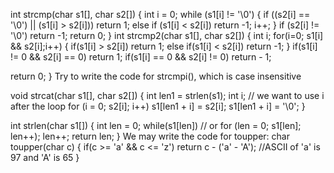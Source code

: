 int strcmp(char s1[], char s2[])
{
int i = 0;
while (s1[i] != '\0')
{
if ((s2[i] == '\0') || (s1[i] > s2[i]))
return 1;
else if (s1[i] < s2[i])
return -1;
i++;
}
if (s2[i] != '\0')
return -1;
return 0;
}
int strcmp2(char s1[], char s2[])
{
int i;
for(i=0; s1[i] && s2[i];i++)
{
if(s1[i] > s2[i])
return 1;
else if(s1[i] < s2[i])
return -1;
}
if(s1[i] != 0 && s2[i] == 0) return 1;
if(s1[i] == 0 && s2[i] != 0) return -
1;

return 0;
}
Try to write the code for strcmpi(), which is case insensitive

void strcat(char s1[], char s2[])
{
int len1 = strlen(s1);
int i; // we want to use i after the loop
for (i = 0; s2[i]; i++)
s1[len1 + i] = s2[i];
s1[len1 + i] = '\0';
}

int strlen(char s1[])
{
int len = 0;
while(s1[len]) // or for (len = 0; s1[len]; len++);
len++;
return len;
}
We may write the code for toupper:
char toupper(char c)
{
if(c >= 'a' && c <= 'z')
return c - ('a' - 'A'); //ASCII of 'a' is 97 and 'A' is 65
}
